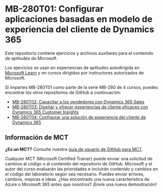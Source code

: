 # MB-280T01: Configurar aplicaciones basadas en modelo de experiencia del cliente de Dynamics 365

Este repositorio contiene ejercicios y archivos auxiliares para el contenido de aptitudes de Microsoft.

Los ejercicios se usan en experiencias de aptitudes autodirigida en [Microsoft Learn](https://learn.microsoft.com) y en cursos dirigidos por instructores autorizados de Microsoft.

Si impartes MB-280T01 como parte de la serie MB-280 de 4 cursos, puedes encontrar los otros repositorios de GitHub a continuación:
- [MB-280T02: Capacitar a los vendedores con Dynamics 365 Sales](https://github.com/MicrosoftLearning/MB-280T02-Empower-sellers-with-Dynamics-365-Sales-and-Microsoft-365-Copilot-for-Sales)
- [MB-280T03: Diseñar y ofrecer experiencias de cliente eficaces con Dynamics 365 Customer Insights](https://github.com/MicrosoftLearning/MB-280T03-Design-and-deliver-powerful-customer-experiences-with-Dynamics-365-Customer-Insights)
- [MB-280T04: Configurar una solución de experiencia del cliente de Dynamics 365](https://github.com/MicrosoftLearning/MB-280T04-Configure-a-Dynamics-365-customer-experience-solution)

## Información de MCT

**¿Es un MCT?** Consulte nuestra [guía de usuario de GitHub para MCT](https://microsoftlearning.github.io/MCT-User-Guide/).

Cualquier MCT (Microsoft Certified Trainer) puede enviar una solicitud de cambios al código o al contenido del repositorio de GitHub. Microsoft y el autor del curso evaluarán las prioridades e incluirán contenido y cambios en el código del laboratorio según sea necesario. Puedes enviar errores, cambios, mejoras e ideas. ¿Has encontrado una nueva característica de Azure o Microsoft 365 antes que nosotros? ¡Envíe una nueva demostración!
